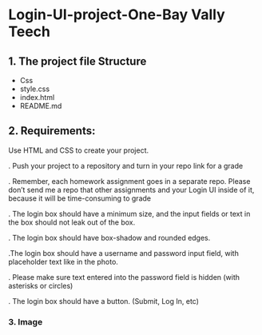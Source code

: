 # Login-UI-project-One-Bay Vally Teech


## 1. The project file Structure
* Css
 * style.css
 * index.html
 * README.md

 ## 2.  Requirements:
 Use HTML and CSS to create your project.

. Push your project to a repository and turn in your repo link for a grade

. Remember, each homework assignment goes in a separate repo. Please don’t send me a repo that other assignments and your Login UI inside of it, because it will be time-consuming to grade

. The login box should have a minimum size, and the input fields or text in the box should not leak out of the box.

. The login box should have box-shadow and rounded edges.

.The login box should have a username and password input field, with placeholder text like in the photo.

. Please make sure text entered into the password field is hidden (with asterisks or circles)

. The login box should have a button. (Submit, Log In, etc)

  ### 3. Image
<!-- ![My Image](Image/Log-In.png) -->